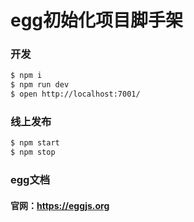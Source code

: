 # egg初始化项目脚手架

### 开发

```bash
$ npm i
$ npm run dev
$ open http://localhost:7001/
```

### 线上发布

```bash
$ npm start
$ npm stop
```

### egg文档
#### 官网：https://eggjs.org


